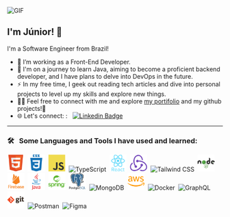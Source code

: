 ![GIF](https://media1.giphy.com/media/xTiIzJSKB4l7xTouE8/giphy.gif?cid=6c09b952nt4i6l1l8wlzv5fa1potkfij020cqi9ijbydojau&ep=v1_gifs_search&rid=giphy.gif&ct=g)

## I'm Júnior! 👋

I'm a Software Engineer from Brazil!

- 🔭 I’m working as a Front-End Developer.
- 🌱 I'm on a journey to learn Java, aiming to become a proficient backend developer, and I have plans to delve into DevOps in the future.
- ⚡ In my free time, I geek out reading tech articles and dive into personal projects to level up my skills and explore new things. 
- 👨‍💻 Feel free to connect with me and explore [my portifolio](https://jair-portifolio.vercel.app/) and my github projects!🚀
- 🌐 Let's connect:  : &nbsp; [![Linkedin Badge](https://img.shields.io/badge/LinkedIn-Profile-blue?style=flat&logo=linkedin)](https://www.linkedin.com/in/frisonjr/)

---

### 🛠 &nbsp; Some Languages and Tools I have used and learned:

<p>
<img src="https://github.com/devicons/devicon/blob/master/icons/html5/html5-original.svg" title="HTML5" alt="HTML" width="40" height="40"/>&nbsp;
<img src="https://github.com/devicons/devicon/blob/master/icons/css3/css3-plain-wordmark.svg"  title="CSS3" alt="CSS" width="40" height="40"/>&nbsp;
<img src="https://github.com/devicons/devicon/blob/master/icons/javascript/javascript-original.svg" title="JavaScript" alt="JavaScript" width="40" height="40"/>&nbsp;
<img src="https://www.vectorlogo.zone/logos/typescriptlang/typescriptlang-icon.svg" title="TypeScript" alt="TypeScript" width="40" height="40"/>&nbsp;
<img src="https://github.com/devicons/devicon/blob/master/icons/react/react-original-wordmark.svg" title="React" alt="React" width="40" height="40"/>&nbsp;
<img src="https://github.com/devicons/devicon/blob/master/icons/redux/redux-original.svg" title="Redux" alt="Redux " width="40" height="40"/>&nbsp;
<img src="https://www.vectorlogo.zone/logos/tailwindcss/tailwindcss-icon.svg" title="Tailwind CSS" alt="Tailwind CSS" width="40" height="40"/>&nbsp;
<img src="https://github.com/devicons/devicon/blob/master/icons/nodejs/nodejs-original-wordmark.svg" title="NodeJS" alt="NodeJS" width="40" height="40"/>&nbsp;
<img src="https://github.com/devicons/devicon/blob/master/icons/firebase/firebase-plain-wordmark.svg" title="Firebase" alt="Firebase" width="40" height="40"/>&nbsp;
<img src="https://github.com/devicons/devicon/blob/master/icons/java/java-original-wordmark.svg" title="Java" alt="Java" width="40" height="40"/>&nbsp;
<img src="https://github.com/devicons/devicon/blob/master/icons/spring/spring-original-wordmark.svg" title="Spring" alt="Spring" width="40" height="40"/>&nbsp;
<img src="https://github.com/devicons/devicon/blob/master/icons/postgresql/postgresql-original-wordmark.svg" title="PostgreSQL" alt="PostgreSQL" width="40" height="40"/>&nbsp;
<img src="https://www.vectorlogo.zone/logos/mongodb/mongodb-icon.svg" title="MongoDB" alt="MongoDB" width="40" height="40"/>&nbsp;
<img src="https://github.com/devicons/devicon/blob/master/icons/amazonwebservices/amazonwebservices-plain-wordmark.svg" title="AWS" alt="AWS" width="40" height="40"/>&nbsp;
<img src="https://www.vectorlogo.zone/logos/docker/docker-official.svg" title="Docker" alt="Docker" width="40" height="40"/>&nbsp;
<img src="https://www.vectorlogo.zone/logos/graphql/graphql-icon.svg" title="GraphQL" alt="GraphQL" width="40" height="40"/>
<img src="https://github.com/devicons/devicon/blob/master/icons/git/git-original-wordmark.svg" title="Git" **alt="Git" width="40" height="40"/>&nbsp;
<img src="https://www.vectorlogo.zone/logos/getpostman/getpostman-icon.svg" title="Postman"  alt="Postman" width="40" height="40"/>&nbsp;
<img src="https://www.vectorlogo.zone/logos/figma/figma-icon.svg" title="Figma" alt="Figma" width="40" height="40"/>&nbsp;
</p>

